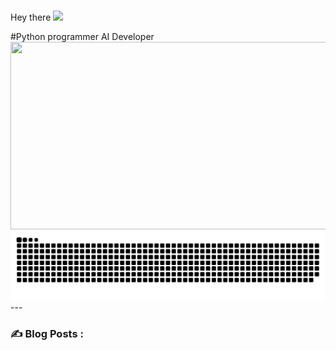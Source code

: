 # <h1>
  Hey there
  <img src="https://media.giphy.com/media/hvRJCLFzcasrR4ia7z/giphy.gif" width="30px"/>
</h1>
#Python programmer
AI Developer
<div align="center">
  <img src="[[https://media.giphy.com/media/dWesBcTLavkZuG35MI/giphy.gif](https://images.pexels.com/photos/577585/pexels-photo-577585.jpeg)](https://www.google.com.eg/url?sa=i&url=https%3A%2F%2Fquixy.com%2Fblog%2Fwell-paying-tech-jobs-that-dont-require-coding%2F&psig=AOvVaw2tmTNj5r_Z9fdC9F7_5hSq&ust=1709538372200000&source=images&cd=vfe&opi=89978449&ved=0CBMQjRxqFwoTCKD2uu3M14QDFQAAAAAdAAAAABBN)" width="600" height="300"/>
</div>


<picture>
  <source
    media="(prefers-color-scheme: dark)"
    srcset="https://raw.githubusercontent.com/platane/snk/output/github-contribution-grid-snake-dark.svg"
  />
  <source
    media="(prefers-color-scheme: light)"
    srcset="https://raw.githubusercontent.com/platane/snk/output/github-contribution-grid-snake.svg"
  />
  <img
    alt="github contribution grid snake animation"
    src="https://raw.githubusercontent.com/platane/snk/output/github-contribution-grid-snake.svg"
  />
</picture>
---

### :writing_hand: Blog Posts :

